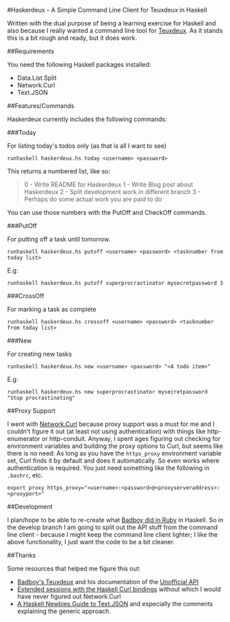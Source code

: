 #Haskerdeux - A Simple Command Line Client for Teuxdeux in Haskell

Written with the dual purpose of being a learning exercise for Haskell and also because I really wanted a command line tool for [Teuxdeux](http://teuxdeux.com). As it stands this is a bit rough and ready, but it does work.

##Requirements

You need the following Haskell packages installed:

- Data.List.Split
- Network.Curl
- Text.JSON

##Features/Commands

Haskerdeux currently includes the following commands: 

###Today

For listing today's todos only (as that is all I want to see)

`runhaskell haskerdeux.hs today <username> <password>`

This returns a numbered list, like so:

>0 - Write README for Haskerdeux
>1 - Write Blog post about Haskerdeux
>2 - Split development work in different branch
>3 - Perhaps do some actual work you are paid to do

You can use those numbers with the PutOff and CheckOff commands.

###PutOff

For putting off a task until tomorrow.

`runhaskell haskerdeux.hs putoff <username> <password> <tasknumber from today list>`

E.g:

`runhaskell haskerdeux.hs putoff superprocrastinator mysecretpassword 3`

###CrossOff

For marking a task as complete

`runhaskell haskerdeux.hs crossoff <username> <password> <tasknumber from today list>`

###New

For creating new tasks

`runhaskell haskerdeux.hs new <username> <password> "<A todo item>"`

E.g:

`runhaskell haskerdeux.hs new superprocrastinator mysecretpassword "Stop procrastinating"`

##Proxy Support

I went with [Network.Curl](http://hackage.haskell.org/package/curl) because proxy support was a must for me and I couldn't figure it out (at least not using authentication) with things like http-enumerator or http-conduit. Anyway, I spent ages figuring out checking for environment variables and building the proxy options to Curl, but seems like there is no need: As long as you have the `https_proxy` environment variable set, Curl finds it by default and does it automatically. So even works where authentication is required. You just need something like the following in `.bashrc`, etc.

`export proxy https_proxy="<username>:<password>@<proxyserveraddress>:<proxyport>"`


##Development

I plan/hope to be able to re-create what [Badboy did in Ruby](https://github.com/badboy/teuxdeux) in Haskell. So in the develop branch I am going to split out the API stuff from the command line client - because I might keep the command line client lighter; I like the above functionality, I just want the code to be a bit cleaner.

##Thanks

Some resources that helped me figure this out:

- [Badboy's Teuxdeux](https://github.com/badboy/teuxdeux) and his documentation of the [Unofficial API](https://github.com/badboy/teuxdeux/wiki/API)
- [Extended sessions with the Haskell Curl bindings](http://flygdynamikern.blogspot.it/2009/03/extended-sessions-with-haskell-curl.html) without which I would have never figured out Network.Curl
- [A Haskell Newbies Guide to Text.JSON](http://www.amateurtopologist.com/blog/2010/11/05/a-haskell-newbies-guide-to-text-json/) and especially the comments explaining the generic approach.
